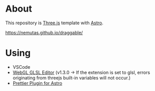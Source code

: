 # About

This repository is [Three.js](https://threejs.org/) template with [Astro](https://astro.build/).

https://nemutas.github.io/draggable/

# Using

- VSCode
- [WebGL GLSL Editor](https://marketplace.visualstudio.com/items?itemName=raczzalan.webgl-glsl-editor) (v1.3.0 -> If the extension is set to glsl, errors originating from threejs built-in variables will not occur.)
- [Prettier Plugin for Astro](https://github.com/withastro/prettier-plugin-astro)
